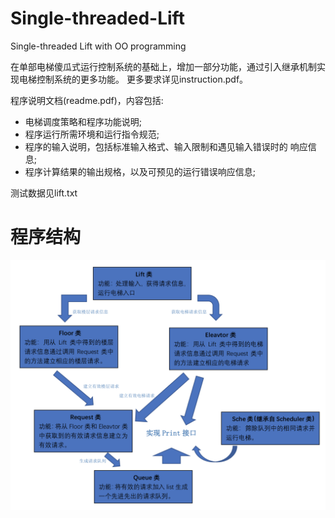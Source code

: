 # Single-threaded-Lift
Single-threaded Lift with OO programming

在单部电梯傻瓜式运行控制系统的基础上，增加一部分功能，通过引入继承机制实现电梯控制系统的更多功能。
更多要求详见instruction.pdf。

程序说明文档(readme.pdf)，内容包括:
+ 电梯调度策略和程序功能说明;
+ 程序运行所需环境和运行指令规范;
+ 程序的输入说明，包括标准输入格式、输入限制和遇见输入错误时的 响应信息;
+ 程序计算结果的输出规格，以及可预见的运行错误响应信息;

测试数据见lift.txt

# 程序结构
![structure](https://github.com/sameen7/Single-threaded-Lift/blob/master/structure.png)


